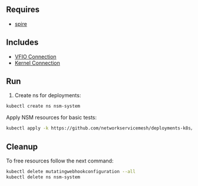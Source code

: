 ## Requires

- [spire](../spire)

## Includes

- [VFIO Connection](../use-cases/Vfio2Noop)
- [Kernel Connection](../use-cases/SriovKernel2Noop)

## Run

1. Create ns for deployments:
```bash
kubectl create ns nsm-system
```

Apply NSM resources for basic tests:
```bash
kubectl apply -k https://github.com/networkservicemesh/deployments-k8s/examples/sriov?ref=b1c88bba0243278e4bca88d97fe2a66861fde433
```

## Cleanup

To free resources follow the next command:
```bash
kubectl delete mutatingwebhookconfiguration --all
kubectl delete ns nsm-system
```
